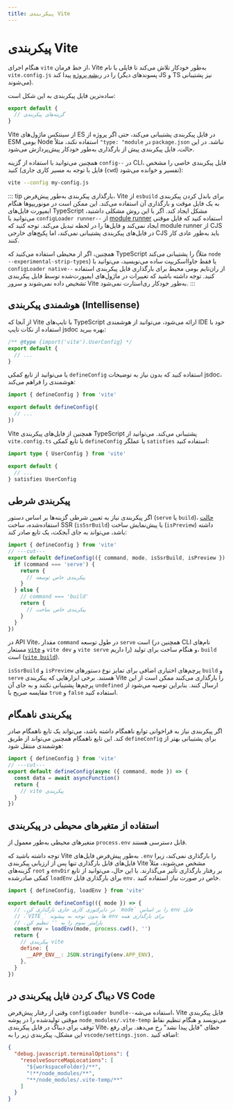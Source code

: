 ```yaml
---
title: پیکربندی Vite
---
```


# پیکربندی Vite

هنگام اجرای `vite` از خط فرمان، Vite به‌طور خودکار تلاش می‌کند تا فایلی با نام `vite.config.js` را در [ریشه پروژه](/guide/#index-html-و-ریشه-root-پروژه) پیدا کند (پسوندهای دیگر JS و TS نیز پشتیبانی می‌شوند).

ساده‌ترین فایل پیکربندی به این شکل است:

```js [vite.config.js]
export default {
  // گزینه‌های پیکربندی
}
```

Vite از سینتکس ماژول‌های ES در فایل پیکربندی پشتیبانی می‌کند، حتی اگر پروژه از ESM بومی Node استفاده نکند، مثلاً `"type: "module` در `package.json` نباشد. در این حالت، فایل پیکربندی پیش از بارگذاری به‌طور خودکار پیش‌پردازش می‌شود.

همچنین می‌توانید با استفاده از گزینه `config--` در CLI، فایل پیکربندی خاصی را مشخص کنید (فایل با توجه به مسیر کاری جاری (`cwd`) تفسیر و خوانده می‌شود):

```bash
vite --config my-config.js
```

::: tip بارگذاری پیکربندی
به‌طور پیش‌فرض، Vite از `esbuild` برای باندل کردن پیکربندی به یک فایل موقت و بارگذاری آن استفاده می‌کند. این ممکن است در مونوریپوها هنگام ایمپورت فایل‌های TypeScript مشکل ایجاد کند. اگر با این روش مشکلی داشتید، می‌توانید با `configLoader runner--` از [module runner](/guide/api-environment-runtimes.html#modulerunner) استفاده کنید که فایل موقتی ایجاد نمی‌کند و فایل‌ها را در لحظه تبدیل می‌کند. توجه کنید که module runner از CJS در فایل‌های پیکربندی پشتیبانی نمی‌کند، اما پکیج‌های خارجی CJS باید به‌طور عادی کار کنند.

همچنین، اگر از محیطی استفاده می‌کنید که TypeScript را پشتیبانی می‌کند (مثلاً `node --experimental-strip-types`) یا فقط جاوااسکریپت ساده می‌نویسید، می‌توانید با `configLoader native--` از ران‌تایم بومی محیط برای بارگذاری فایل پیکربندی استفاده کنید. توجه داشته باشید که تغییرات در ماژول‌های ایمپورت‌شده توسط فایل پیکربندی تشخیص داده نمی‌شوند و سرور Vite به‌طور خودکار ری‌استارت نمی‌شود.
:::

## هوشمندی پیکربندی (Intellisense)

از آنجا که Vite با تایپ‌های TypeScript ارائه می‌شود، می‌توانید از هوشمندی IDE خود با استفاده از نکات تایپ jsdoc بهره ببرید:

```js
/** @type {import('vite').UserConfig} */
export default {
  // ...
}
```

یا می‌توانید از تابع کمکی `defineConfig` استفاده کنید که بدون نیاز به توضیحات jsdoc، هوشمندی را فراهم می‌کند:

```js
import { defineConfig } from 'vite'

export default defineConfig({
  // ...
})
```

Vite همچنین از فایل‌های پیکربندی TypeScript پشتیبانی می‌کند. می‌توانید از `vite.config.ts` با تابع کمکی `defineConfig` یا عملگر `satisfies` استفاده کنید:

```ts
import type { UserConfig } from 'vite'

export default {
  // ...
} satisfies UserConfig
```

## پیکربندی شرطی

اگر پیکربندی نیاز به تعیین شرطی گزینه‌ها بر اساس دستور (`serve` یا `build`)، [حالت](/guide/env-and-mode#modes) استفاده‌شده، ساخت SSR (`isSsrBuild`) یا پیش‌نمایش ساخت (`isPreview`) داشته باشد، می‌تواند به جای آبجکت، یک تابع صادر کند:

```js twoslash
import { defineConfig } from 'vite'
// ---cut---
export default defineConfig(({ command, mode, isSsrBuild, isPreview }) => {
  if (command === 'serve') {
    return {
      // پیکربندی خاص توسعه
    }
  } else {
    // command === 'build'
    return {
      // پیکربندی خاص ساخت
    }
  }
})
```

در API Vite، مقدار `command` در طول توسعه `serve` است (همچنین در CLI نام‌های مستعار [`vite`](/guide/cli#vite) و `vite dev` و `vite serve` را داریم) و هنگام ساخت برای تولید، `build` است ([`vite build`](/guide/cli#vite-build)).

`isSsrBuild` و `isPreview` پرچم‌های اختیاری اضافی برای تمایز نوع دستورهای `build` و `serve` هستند. برخی ابزارهایی که پیکربندی Vite را بارگذاری می‌کنند ممکن است از این پرچم‌ها پشتیبانی نکنند و به جای آن `undefined` ارسال کنند. بنابراین توصیه می‌شود از مقایسه صریح با `true` و `false` استفاده کنید.

## پیکربندی ناهمگام

اگر پیکربندی نیاز به فراخوانی توابع ناهمگام داشته باشد، می‌تواند یک تابع ناهمگام صادر کند. این تابع ناهمگام همچنین می‌تواند از طریق `defineConfig` برای پشتیبانی بهتر از هوشمندی منتقل شود:

```js twoslash
import { defineConfig } from 'vite'
// ---cut---
export default defineConfig(async ({ command, mode }) => {
  const data = await asyncFunction()
  return {
    // vite پیکربندی
  }
})
```

## استفاده از متغیرهای محیطی در پیکربندی

متغیرهای محیطی به‌طور معمول از `process.env` قابل دسترسی هستند.

توجه داشته باشید که Vite به‌طور پیش‌فرض فایل‌های `‎.env` را بارگذاری نمی‌کند، زیرا فایل‌های قابل بارگذاری تنها پس از ارزیابی پیکربندی Vite مشخص می‌شوند، مثلاً گزینه‌های `root` و `envDir` بر رفتار بارگذاری تأثیر می‌گذارند. با این حال، می‌توانید از تابع کمکی صادرشده `loadEnv` برای بارگذاری فایل `env.` خاص در صورت نیاز استفاده کنید.

```js twoslash
import { defineConfig, loadEnv } from 'vite'

export default defineConfig(({ mode }) => {
  // .در دایرکتوری کاری جاری بارگذاری کن `mode` را بر اساس env فایل
  // ،`VITE_` ها بدون توجه به پیشوند env برای بارگذاری همه
  // .پارامتر سوم را به '' تنظیم کن
  const env = loadEnv(mode, process.cwd(), '')
  return {
    // پیکربندی vite
    define: {
      __APP_ENV__: JSON.stringify(env.APP_ENV),
    },
  }
})
```

## دیباگ کردن فایل پیکربندی در VS Code

وقتی از رفتار پیش‌فرض `configLoader bundle--`استفاده می‌شه، Vite فایل پیکربندی موقتی تولیدشده را در پوشه `node_modules/.vite-temp` می‌نویسد و هنگام تنظیم نقاط توقف برای دیباگ در فایل پیکربندی Vite، خطای "فایل پیدا نشد" رخ می‌دهد. برای رفع این مشکل، پیکربندی زیر را به `vscode/settings.json.` اضافه کنید:

```json
{
  "debug.javascript.terminalOptions": {
    "resolveSourceMapLocations": [
      "${workspaceFolder}/**",
      "!**/node_modules/**",
      "**/node_modules/.vite-temp/**"
    ]
  }
}
```
